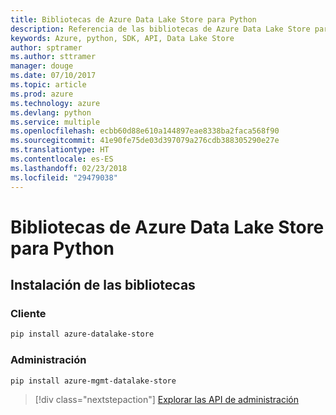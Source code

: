 ```yaml
---
title: Bibliotecas de Azure Data Lake Store para Python
description: Referencia de las bibliotecas de Azure Data Lake Store para Python
keywords: Azure, python, SDK, API, Data Lake Store
author: sptramer
ms.author: sttramer
manager: douge
ms.date: 07/10/2017
ms.topic: article
ms.prod: azure
ms.technology: azure
ms.devlang: python
ms.service: multiple
ms.openlocfilehash: ecbb60d88e610a144897eae8338ba2faca568f90
ms.sourcegitcommit: 41e90fe75de03d397079a276cdb388305290e27e
ms.translationtype: HT
ms.contentlocale: es-ES
ms.lasthandoff: 02/23/2018
ms.locfileid: "29479038"
---
```

# <a name="azure-data-lake-store-libraries-for-python"></a>Bibliotecas de Azure Data Lake Store para Python

## <a name="install-the-libraries"></a>Instalación de las bibliotecas
### <a name="client"></a>Cliente

```bash
pip install azure-datalake-store
```

### <a name="management"></a>Administración

```bash
pip install azure-mgmt-datalake-store
```
> [!div class="nextstepaction"]
> [Explorar las API de administración](/python/api/overview/azure/datalakestore/management)